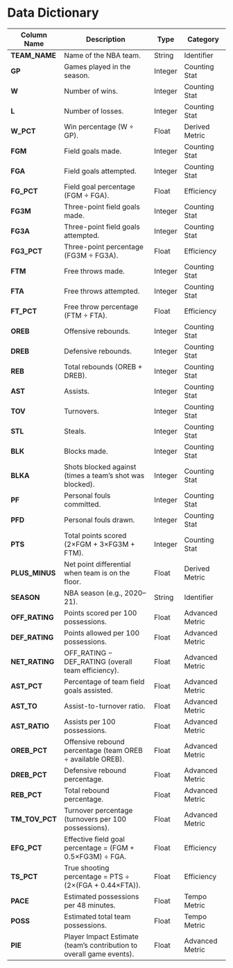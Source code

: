 # Data Dictionary
| **Column Name** | **Description**                                                      | **Type** | **Category**    |
| --------------- | -------------------------------------------------------------------- | -------- | --------------- |
| **TEAM_NAME**   | Name of the NBA team.                                                | String   | Identifier      |
| **GP**          | Games played in the season.                                          | Integer  | Counting Stat   |
| **W**           | Number of wins.                                                      | Integer  | Counting Stat   |
| **L**           | Number of losses.                                                    | Integer  | Counting Stat   |
| **W_PCT**       | Win percentage (W ÷ GP).                                             | Float    | Derived Metric  |
| **FGM**         | Field goals made.                                                    | Integer  | Counting Stat   |
| **FGA**         | Field goals attempted.                                               | Integer  | Counting Stat   |
| **FG_PCT**      | Field goal percentage (FGM ÷ FGA).                                   | Float    | Efficiency      |
| **FG3M**        | Three-point field goals made.                                        | Integer  | Counting Stat   |
| **FG3A**        | Three-point field goals attempted.                                   | Integer  | Counting Stat   |
| **FG3_PCT**     | Three-point percentage (FG3M ÷ FG3A).                                | Float    | Efficiency      |
| **FTM**         | Free throws made.                                                    | Integer  | Counting Stat   |
| **FTA**         | Free throws attempted.                                               | Integer  | Counting Stat   |
| **FT_PCT**      | Free throw percentage (FTM ÷ FTA).                                   | Float    | Efficiency      |
| **OREB**        | Offensive rebounds.                                                  | Integer  | Counting Stat   |
| **DREB**        | Defensive rebounds.                                                  | Integer  | Counting Stat   |
| **REB**         | Total rebounds (OREB + DREB).                                        | Integer  | Counting Stat   |
| **AST**         | Assists.                                                             | Integer  | Counting Stat   |
| **TOV**         | Turnovers.                                                           | Integer  | Counting Stat   |
| **STL**         | Steals.                                                              | Integer  | Counting Stat   |
| **BLK**         | Blocks made.                                                         | Integer  | Counting Stat   |
| **BLKA**        | Shots blocked against (times a team’s shot was blocked).             | Integer  | Counting Stat   |
| **PF**          | Personal fouls committed.                                            | Integer  | Counting Stat   |
| **PFD**         | Personal fouls drawn.                                                | Integer  | Counting Stat   |
| **PTS**         | Total points scored (2×FGM + 3×FG3M + FTM).                          | Integer  | Counting Stat   |
| **PLUS_MINUS**  | Net point differential when team is on the floor.                    | Float    | Derived Metric  |
| **SEASON**      | NBA season (e.g., 2020–21).                                          | String   | Identifier      |
| **OFF_RATING**  | Points scored per 100 possessions.                                   | Float    | Advanced Metric |
| **DEF_RATING**  | Points allowed per 100 possessions.                                  | Float    | Advanced Metric |
| **NET_RATING**  | OFF_RATING − DEF_RATING (overall team efficiency).                   | Float    | Advanced Metric |
| **AST_PCT**     | Percentage of team field goals assisted.                             | Float    | Advanced Metric |
| **AST_TO**      | Assist-to-turnover ratio.                                            | Float    | Advanced Metric |
| **AST_RATIO**   | Assists per 100 possessions.                                         | Float    | Advanced Metric |
| **OREB_PCT**    | Offensive rebound percentage (team OREB ÷ available OREB).           | Float    | Advanced Metric |
| **DREB_PCT**    | Defensive rebound percentage.                                        | Float    | Advanced Metric |
| **REB_PCT**     | Total rebound percentage.                                            | Float    | Advanced Metric |
| **TM_TOV_PCT**  | Turnover percentage (turnovers per 100 possessions).                 | Float    | Advanced Metric |
| **EFG_PCT**     | Effective field goal percentage = (FGM + 0.5×FG3M) ÷ FGA.            | Float    | Efficiency      |
| **TS_PCT**      | True shooting percentage = PTS ÷ (2×(FGA + 0.44×FTA)).               | Float    | Efficiency      |
| **PACE**        | Estimated possessions per 48 minutes.                                | Float    | Tempo Metric    |
| **POSS**        | Estimated total team possessions.                                    | Float    | Tempo Metric    |
| **PIE**         | Player Impact Estimate (team’s contribution to overall game events). | Float    | Advanced Metric |
